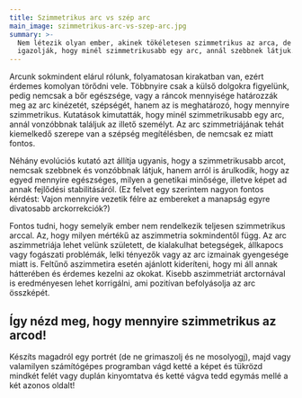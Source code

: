 ```yaml
---
title: Szimmetrikus arc vs szép arc
main_image: szimmetrikus-arc-vs-szep-arc.jpg
summary: >-
  Nem létezik olyan ember, akinek tökéletesen szimmetrikus az arca, de kutatások
  igazolják, hogy minél szimmetrikusabb egy arc, annál szebbnek látjuk. 
---
```


Arcunk sokmindent elárul rólunk, folyamatosan kirakatban van, ezért érdemes
komolyan törődni vele. Többnyire csak a külső dolgokra figyelünk, pedig nemcsak
a bőr egészsége, vagy a ráncok mennyisége határozzák meg az arc kinézetét,
szépségét, hanem az is meghatározó, hogy mennyire szimmetrikus. Kutatások
kimutatták, hogy minél szimmetrikusabb egy arc, annál vonzóbbnak találjuk az
illető személyt. Az arc szimmetriájának tehát kiemelkedő szerepe van a szépség
megítélésben, de nemcsak ez miatt fontos.

Néhány evolúciós kutató azt állítja ugyanis, hogy a szimmetrikusabb arcot,
nemcsak szebbnek és vonzóbbnak látjuk, hanem arról is árulkodik, hogy az egyed
mennyire egészséges, milyen a genetikai minősége, illetve képet ad annak
fejlődési stabilitásáról. (Ez felvet egy szerintem nagyon fontos kérdést: Vajon
mennyire vezetik félre az embereket a manapság egyre divatosabb arckorrekciók?)

Fontos tudni, hogy semelyik ember nem rendelkezik teljesen szimmetrikus arccal.
Az, hogy milyen mértékű az aszimmetria sokmindentől függ. Az arc aszimmetriája
lehet velünk született, de kialakulhat betegségek, állkapocs vagy fogászati
problémák, lelki tényezők vagy az arc izmainak gyengesége miatt is. Feltűnő
aszimmetira esetén ajánlott kideríteni, hogy mi áll annak hátterében és érdemes
kezelni az okokat. Kisebb aszimmetriát arctornával is eredményesen lehet
korrigálni, ami pozitívan befolyásolja az arc összképét.

## Így nézd meg, hogy mennyire szimmetrikus az arcod!

Készíts magadról egy portrét (de ne grimaszolj és ne mosolyogj), majd vagy
valamilyen számítógépes programban vágd ketté a képet és tükrözd mindkét felét
vagy duplán kinyomtatva és ketté vágva tedd egymás mellé a két azonos oldalt!


